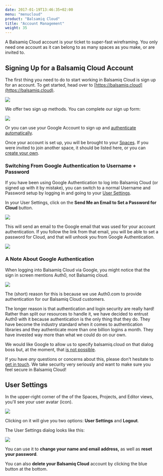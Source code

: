```yaml
---
date: 2017-01-19T13:46:35+02:00
menu: "menucloud"
product: "Balsamiq Cloud"
title: "Account Management"
weight: 35
---
```


A Balsamiq Cloud account is your ticket to super-fast wireframing. You only need one account as it can belong to as many spaces as you make, or are invited to.

## Signing Up for a Balsamiq Cloud Account

The first thing you need to do to start working in Balsamiq Cloud is sign up for an account. To get started, head over to [https://balsamiq.cloud](https://balsamiq.cloud).

![](//media.balsamiq.com/img/support/docs/cloud/signup_homepage.png)

We offer two sign up methods. You can complete our sign up form:

![](//media.balsamiq.com/img/support/docs/cloud/signup_form.png)

Or you can use your Google Account to sign up and [authenticate automatically](#a-note-about-google-authentication).

Once your account is set up, you will be brought to your [Spaces](../spaces). If you were invited to join another space, it should be listed here, or you can [create your own](../spaces/#creating-a-new-space).

### Switching From Google Authentication to Username + Password

If you have been using Google Authentication to log into Balsamiq Cloud (or signed up with it by mistake), you can switch to a normal Username and Password setup by logging in and going to your [User Settings](#user-settings).

In your User Settings, click on the **Send Me an Email to Set a Password for Cloud** button.

![](//media.balsamiq.com/img/support/docs/cloud/set_password.png)

This will send an email to the Google email that was used for your account authentication. If you follow the link from that email, you will be able to set a password for Cloud, and that will unhook you from Google Authentication.

![](//media.balsamiq.com/img/support/docs/cloud/change_password.png)

### A Note About Google Authentication

When logging into Balsamiq Cloud via Google, you might notice that the sign in screen mentions Auth0, not Balsamiq cloud.

![](//media.balsamiq.com/img/support/docs/cloud/auth0.png)

The (short) reason for this is because we use Auth0.com to provide authentication for our Balsamiq Cloud customers.

The longer reason is that authentication and login security are really hard! Rather than split our resources to handle it, we have decided to entrust Auth0 with it because authentication is the only thing that they do. They have become the industry standard when it comes to authentication libraries and they authenticate more than one billion logins a month. They have invested way more than what we could do on our own.

We would like Google to allow us to specify balsamiq.cloud on that dialog boss but, at the moment, that [is not possible](//community.auth0.com/questions/3724/in-social-registration-is-there-any-way-to-change).

If you have _any_ questions or concerns about this, please don't hesitate to [get in touch](mailto:support@balsamiq.com). We take security very seriously and want to make sure you feel secure in Balsamiq Cloud!

## User Settings

In the upper-right corner of the of the Spaces, Projects, and Editor views, you'll see your user avatar (icon).

![](//media.balsamiq.com/img/support/docs/cloud/user-avatar.png)

Clicking on it will give you two options: **User Settings** and **Logout**.

The User Settings dialog looks like this:

![](//media.balsamiq.com/img/support/docs/cloud/user-settings.png)

You can use it to **change your name and email address,** as well as **reset your password**.

You can also **delete your Balsamiq Cloud** account by clicking the blue button at the bottom.
